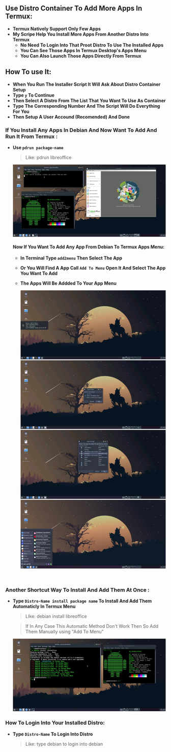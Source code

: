 ## Use Distro Container To Add More Apps In Termux:

- <b>Termux Natively Support Only Few Apps</b>
- <b>My Scripe Help You Install More Apps From Another Distro Into Termux</b>
  - <b>No Need To Login Into That Proot Distro To Use The Installed Apps</b>
  - <b>You Can See Those Apps In Termux Desktop's Apps Menu</b>
  - <b>You Can Also Launch Those Apps Directly From Termux</b>

## How To use It:

- <b>When You Run The Installer Script It Will Ask About Distro Container Setup</b>
- <b>Type `y` To Continue</b>
- <b>Then Select A Distro From The List That You Want To Use As Container</b>
- <b>Type The Corresponding Number And The Script Will Do Everything For You</b>
- <b>Then Setup A User Accound (Recomended) And Done</b>

### If You Install Any Apps In Debian And Now Want To Add And Run It From Termux :
- <b>Use `pdrun package-name`</b>

    >Like: pdrun libreoffice

    <center><img src="images/apps/container-pdrun-libreoffice.png"></center>

    #### Now If You Want To Add Any App From Debian To Termux Apps Menu:
  - <b>In Terminal Type `add2menu` Then Select The App</b>

  - <b>Or You Will Find A App Call `Add To Menu` Open It And Select The App You Want To Add</b>

  - <b>The Apps Will Be Addded To Your App Menu</b>

    <center><img src="images/add2menu-icon.png"></center>
    <center><img src="images/add2menu-option.png"></center>
    <center><img src="images/add2menu-main-window.png"></center>
    <center><img src="images/pd-appps.png"></center>
<br>

### Another Shortcut Way To Install And Add Them At Once :

- <b>Type `Distro-Name install package name` To Install And Add Them Automaticly In Termux Menu</b>
   > LIke: debian install libreoffice

   > If In Any Case This Automatic Method Don't Work Then So Add Them Manually using "Add To Menu"
   <center><img src="images/apps/container-install-libreoffice.png"></center>

### How To Login Into Your Installed Distro:

- <b>Type `Distro-Name` To Login Into Distro</b>

    >Like: type debian to login into debian
